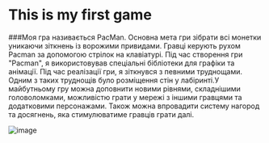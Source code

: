 # This is my first game
###Моя гра називається PacMan. Основна мета гри зібрати всі монетки уникаючи зіткнень із ворожими привидами. Гравці керують рухом Pacman за допомогою стрілок на клавіатурі. Під час створення гри "Pacman", я використовував спеціальні бібліотеки для графіки та анімації. Під час реалізації гри, я зіткнувся з певними труднощами. Одним з таких труднощів було розміщення стін у лабіринті.У майбутньому гру можна доповнити новими рівнями, складнішими головоломками, можливістю грати у мережі з іншими гравцями та додатковими персонажами. Також можна впровадити систему нагород та досягнень, яка стимулюватиме гравців грати далі.

![image](https://github.com/ZeroEnd1/Lab/assets/130864472/4a7edb1f-7003-485f-b1f0-7c2772f272f6)
